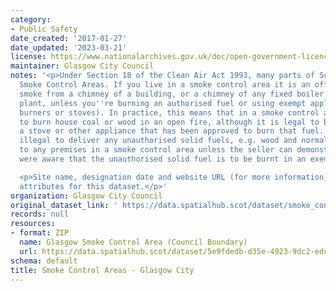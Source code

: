 ```yaml
---
category:
- Public Safety
date_created: '2017-01-27'
date_updated: '2023-03-21'
license: https://www.nationalarchives.gov.uk/doc/open-government-licence/version/3/
maintainer: Glasgow City Council
notes: '<p>Under Section 18 of the Clean Air Act 1993, many parts of Scotland are
  Smoke Control Areas. If you live in a smoke control area it is an offence to produce
  smoke from a chimney of a building, or a chimney of any fixed boiler or industrial
  plant, unless you''re burning an authorised fuel or using exempt appliances (e.g.
  burners or stoves). In practice, this means that in a smoke control area it is illegal
  to burn house coal or wood in an open fire, although it is legal to burn these in
  a stove or other appliance that has been approved to burn that fuel. It is also
  illegal to deliver any unauthorised solid fuels, e.g. wood and normal house coal,
  to any premises in a smoke control area unless the seller can demonstrate that they
  were aware that the unauthorised solid fuel is to be burnt in an exempt appliance.</p>

  <p>Site name, designation date and website URL (for more information) are now mandatory
  attributes for this dataset.</p>'
organization: Glasgow City Council
original_dataset_link: ' https://data.spatialhub.scot/dataset/smoke_control_areas-gc'
records: null
resources:
- format: ZIP
  name: Glasgow Smoke Control Area (Council Boundary)
  url: https://data.spatialhub.scot/dataset/5e9fdedb-d35e-4923-9dc2-edc9141ac078/resource/c5e046da-6096-453f-8906-9dd3436c6423/download/glasgow-smoke-control-area.zip
schema: default
title: Smoke Control Areas - Glasgow City
---
```

